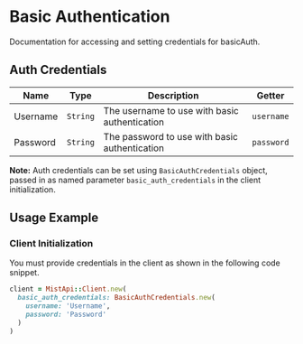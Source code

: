 
# Basic Authentication



Documentation for accessing and setting credentials for basicAuth.

## Auth Credentials

| Name | Type | Description | Getter |
|  --- | --- | --- | --- |
| Username | `String` | The username to use with basic authentication | `username` |
| Password | `String` | The password to use with basic authentication | `password` |



**Note:** Auth credentials can be set using `BasicAuthCredentials` object, passed in as named parameter `basic_auth_credentials` in the client initialization.

## Usage Example

### Client Initialization

You must provide credentials in the client as shown in the following code snippet.

```ruby
client = MistApi::Client.new(
  basic_auth_credentials: BasicAuthCredentials.new(
    username: 'Username',
    password: 'Password'
  )
)
```


